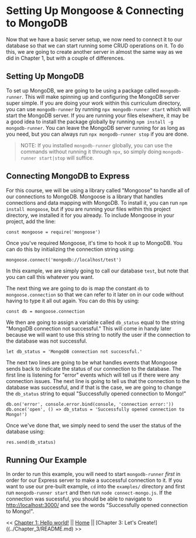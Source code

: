 # Setting Up Mongoose & Connecting to MongoDB

Now that we have a basic server setup, we now need to connect it to our database so that we can start running some CRUD operations on it. To do this, we are going to create another server in almost the same way as we did in Chapter 1, but with a couple of differences.

## Setting Up MongoDB

To set up MongoDB, we are going to be using a package called `mongodb-runner`. This will make spinning up and configuring the MongoDB server super simple. If you are doing your work within this curriculum directory, you can use `mongodb-runner` by running `npx mongodb-runner start` which will start the MongoDB server. If you are running your files elsewhere, it may be a good idea to install the package globally by running `npm install -g mongodb-runner`. You can leave the MongoDB server running for as long as you need, but you can always run `npx mongodb-runner stop` if you are done.

> NOTE: If you installed `mongodb-runner` globally, you can use the commands without running it through `npx`, so simply doing `mongodb-runner start|stop` will suffice.

## Connecting MongoDB to Express

For this course, we will be using a library called "Mongoose" to handle all of our connections to MongoDB. Mongoose is a library that handles connections and data mapping with MongoDB. To install it, you can run `npm install mongoose`, but if you are running your files within this project directory, we installed it for you already. To include Mongoose in your project, add the line:

```
const mongoose = require('mongoose')
```

Once you've required Mongoose, it's time to hook it up to MongoDB. You can do this by initializing the connection string using:

```
mongoose.connect('mongodb://localhost/test')
```

In this example, we are simply going to call our database `test`, but note that you can call this whatever you want.

The next thing we are going to do is map the constant `db` to `mongoose.connection` so that we can refer to it later on in our code without having to type it all out again. You can do this by using:

```
const db = mongoose.connection
```

We then are going to assign a variable called `db_status` equal to the string "MongoDB connection not successful." This will come in handy later because we will want to use this string to notify the user if the connection to the database was not successful.

```
let db_status = 'MongoDB connection not successful.'
```

The next two lines are going to be what handles events that Mongoose sends back to indicate the status of our connection to the database. The first line is listening for "error" events which will tell us if there were any connection issues. The next line is going to tell us that the connection to the database was successful, and if that is the case, we are going to change the `db_status` string to equal "Successfully opened connection to Mongo!"

```
db.on('error', console.error.bind(console, 'connection error:'))
db.once('open', () => db_status = 'Successfully opened connection to Mongo!')
```

Once we've done that, we simply need to send the user the status of the database using:

```
res.send(db_status)
```

## Running Our Example

In order to run this example, you will need to start `mongodb-runner` *first* in order for our Express server to make a successful connection to it. If you want to use our pre-built example, `cd` into the `examples/` directory and first run `mongodb-runner start` and then run `node connect-mongo.js`. If the connection was sucessful, you should be able to navigate to [http://localhost:3000/](htto://localhost:3000) and see the words "Successfully opened connection to Mongo!".

<< [Chapter 1: Hello world!](../Chapter_1/README.md) || [Home](../README.md) || [Chapter 3: Let's Create!]((../Chapter_3/README.md) >>